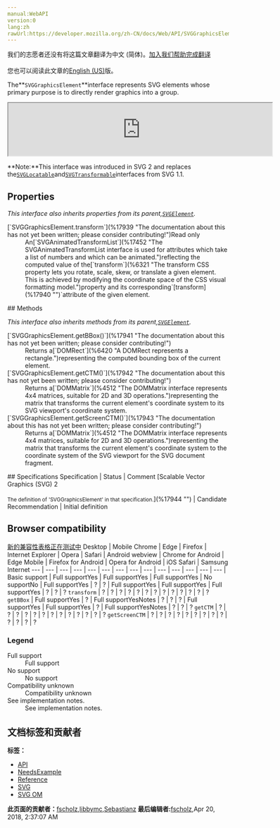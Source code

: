```yaml
---
manual:WebAPI
version:0
lang:zh
rawUrl:https://developer.mozilla.org/zh-CN/docs/Web/API/SVGGraphicsElement
---
```




<bdi>我们的志愿者还没有将这篇文章翻译为<bdi>中文 (简体)</bdi>。[加入我们帮助完成翻译](%17937 "")<br></br>您也可以阅读此文章的[English (US)](%17348 "")版。</bdi>






The**`SVGGraphicsElement`**interface represents SVG elements whose primary purpose is to directly render graphics into a group.

<iframe src='https://mdn.mozillademos.org/en-US/docs/Web/API/SVGGraphicsElement$samples/inheritance_diagram?revision=1375641' width='600' height='120'></iframe>

**Note:**This interface was introduced in SVG 2 and replaces the[`SVGLocatable`](%17938 "The documentation about this has not yet been written; please consider contributing!")and[`SVGTransformable`](%17495 "Interface SVGTransformable contains properties and methods that apply to all elements which have attribute transform.")interfaces from SVG 1.1.



## Properties<a name="Properties"></a>


<em>This interface also inherits properties from its parent,[`SVGElement`](%17342 "All of the SVG DOM interfaces that correspond directly to elements in the SVG language derive from the SVGElement interface.").</em>

<dl><dt>[`SVGGraphicsElement.transform`](%17939 "The documentation about this has not yet been written; please consider contributing!")Read only</dt><dd>An[`SVGAnimatedTransformList`](%17452 "The SVGAnimatedTransformList interface is used for attributes which take a list of numbers and which can be animated.")reflecting the computed value of the[`transform`](%6321 "The transform CSS property lets you rotate, scale, skew, or translate a given element. This is achieved by modifying the coordinate space of the CSS visual formatting model.")property and its corresponding`[transform](%17940 "")`attribute of the given element.</dd></dl>
## Methods<a name="Methods"></a>


<em>This interface also inherits methods from its parent,[`SVGElement`](%17342 "All of the SVG DOM interfaces that correspond directly to elements in the SVG language derive from the SVGElement interface.").</em>

<dl><dt>[`SVGGraphicsElement.getBBox()`](%17941 "The documentation about this has not yet been written; please consider contributing!")</dt><dd>Returns a[`DOMRect`](%6420 "A DOMRect represents a rectangle.")representing the computed bounding box of the current element.</dd><dt>[`SVGGraphicsElement.getCTM()`](%17942 "The documentation about this has not yet been written; please consider contributing!")</dt><dd>Returns a[`DOMMatrix`](%4512 "The DOMMatrix interface represents 4x4 matrices, suitable for 2D and 3D operations.")representing the matrix that transforms the current element&#39;s coordinate system to its SVG viewport&#39;s coordinate system.</dd><dt>[`SVGGraphicsElement.getScreenCTM()`](%17943 "The documentation about this has not yet been written; please consider contributing!")</dt><dd>Returns a[`DOMMatrix`](%4512 "The DOMMatrix interface represents 4x4 matrices, suitable for 2D and 3D operations.")representing the matrix that transforms the current element&#39;s coordinate system to the coordinate system of the SVG viewport for the SVG document fragment.</dd></dl>
## Specifications<a name="Specifications"></a>
Specification | Status | Comment 
[Scalable Vector Graphics (SVG) 2<br></br><small>The definition of &#39;SVGGraphicsElement&#39; in that specification.</small>](%17944 "") | Candidate Recommendation | Initial definition 


## Browser compatibility<a name="Browser_compatibility"></a>
[新的兼容性表格正在测试中<i></i>](%3360 "")
<abbr>Desktop<i></i></abbr> | <abbr>Mobile<i></i></abbr> 
<abbr>Chrome<i></i></abbr> | <abbr>Edge<i></i></abbr> | <abbr>Firefox<i></i></abbr> | <abbr>Internet Explorer<i></i></abbr> | <abbr>Opera<i></i></abbr> | <abbr>Safari<i></i></abbr> | <abbr>Android webview<i></i></abbr> | <abbr>Chrome for Android<i></i></abbr> | <abbr>Edge Mobile<i></i></abbr> | <abbr>Firefox for Android<i></i></abbr> | <abbr>Opera for Android<i></i></abbr> | <abbr>iOS Safari<i></i></abbr> | <abbr>Samsung Internet<i></i></abbr> 
 ---  |  ---  |  ---  |  ---  |  ---  |  ---  |  ---  |  ---  |  ---  |  ---  |  ---  |  ---  |  ---  |  ---  | 
Basic support | <abbr>Full support</abbr>Yes | <abbr>Full support</abbr>Yes | <abbr>Full support</abbr>Yes | <abbr>No support</abbr>No | <abbr>Full support</abbr>Yes | <abbr>?</abbr> | <abbr>?</abbr> | <abbr>Full support</abbr>Yes | <abbr>Full support</abbr>Yes | <abbr>Full support</abbr>Yes | <abbr>?</abbr> | <abbr>?</abbr> | <abbr>?</abbr> 
`transform` | <abbr>?</abbr> | <abbr>?</abbr> | <abbr>?</abbr> | <abbr>?</abbr> | <abbr>?</abbr> | <abbr>?</abbr> | <abbr>?</abbr> | <abbr>?</abbr> | <abbr>?</abbr> | <abbr>?</abbr> | <abbr>?</abbr> | <abbr>?</abbr> | <abbr>?</abbr> 
`getBBox` | <abbr>Full support</abbr>Yes | <abbr>?</abbr> | <abbr>Full support</abbr>Yes<abbr>Notes<i></i></abbr> | <abbr>?</abbr> | <abbr>?</abbr> | <abbr>?</abbr> | <abbr>Full support</abbr>Yes | <abbr>Full support</abbr>Yes | <abbr>?</abbr> | <abbr>Full support</abbr>Yes<abbr>Notes<i></i></abbr> | <abbr>?</abbr> | <abbr>?</abbr> | <abbr>?</abbr> 
`getCTM` | <abbr>?</abbr> | <abbr>?</abbr> | <abbr>?</abbr> | <abbr>?</abbr> | <abbr>?</abbr> | <abbr>?</abbr> | <abbr>?</abbr> | <abbr>?</abbr> | <abbr>?</abbr> | <abbr>?</abbr> | <abbr>?</abbr> | <abbr>?</abbr> | <abbr>?</abbr> 
`getScreenCTM` | <abbr>?</abbr> | <abbr>?</abbr> | <abbr>?</abbr> | <abbr>?</abbr> | <abbr>?</abbr> | <abbr>?</abbr> | <abbr>?</abbr> | <abbr>?</abbr> | <abbr>?</abbr> | <abbr>?</abbr> | <abbr>?</abbr> | <abbr>?</abbr> | <abbr>?</abbr> 


### Legend<a name="Legend"></a>
<dl><dt><abbr>Full support</abbr></dt><dd>Full support</dd><dt><abbr>No support</abbr></dt><dd>No support</dd><dt><abbr>Compatibility unknown</abbr></dt><dd>Compatibility unknown</dd><dt><abbr>See implementation notes.<i></i></abbr></dt><dd>See implementation notes.</dd></dl>



## 文档标签和贡献者
**标签：**
* [API](%50 "")
* [NeedsExample](%13047 "")
* [Reference](%3381 "")
* [SVG](%457 "")
* [SVG OM](%17945 "")

**此页面的贡献者：**[fscholz](%60 ""),[libbymc](%5110 ""),[Sebastianz](%4468 "")
**最后编辑者:**[fscholz](%60 ""),<time>Apr 20, 2018, 2:37:07 AM</time>


